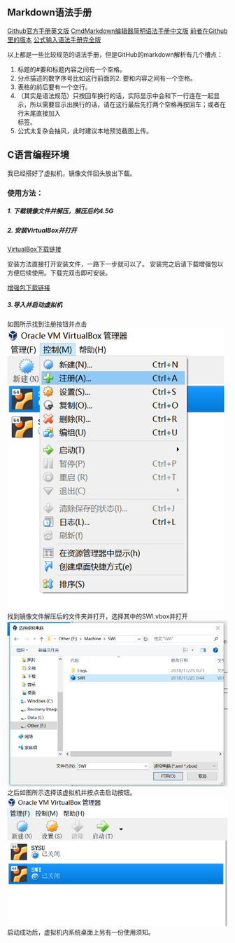 ## Markdown语法手册

[Github官方手册英文版](https://guides.github.com/features/mastering-markdown/)
[CmdMarkdown编辑器简明语法手册中文版](https://www.zybuluo.com/mdeditor?url=https%3A%2F%2Fwww.zybuluo.com%2Fstatic%2Feditor%2Fmd-help.markdown)
[前者在Github里的版本](https://github.com/gnipbao/markdown-handbook)
[公式输入语法手册完全版](https://www.zybuluo.com/codeep/note/163962)

以上都是一些比较规范的语法手册，但是GitHub的markdown解析有几个槽点：
1. 标题的#要和标题内容之间有一个空格。
2. 分点描述的数字序号比如这行前面的2. 要和内容之间有一个空格。
3. 表格的前后要有一个空行。
4. （其实是语法规范）只按回车换行的话，实际显示中会和下一行连在一起显示，所以需要显示出换行的话，请在这行最后先打两个空格再按回车；或者在行末尾直接加入<br>标签。
5. 公式太复杂会抽风，此时建议本地预览截图上传。

## C语言编程环境

我已经搭好了虚拟机，镜像文件回头放出下载。

### 使用方法：

##### 1. 下载镜像文件并解压，解压后约4.5G

##### 2. 安装VirtualBox并打开

[VirtualBox下载链接](https://download.virtualbox.org/virtualbox/5.2.22/VirtualBox-5.2.22-126460-Win.exe)

安装方法直接打开安装文件，一路下一步就可以了。
安装完之后请下载增强包以方便后续使用。下载完双击即可安装。

[增强包下载链接](https://download.virtualbox.org/virtualbox/5.2.22/Oracle_VM_VirtualBox_Extension_Pack-5.2.22.vbox-extpack)

##### 3.导入并启动虚拟机

如图所示找到注册按钮并点击
![](register.png)
找到镜像文件解压后的文件夹并打开，选择其中的SWI.vbox并打开
![](choose.png)
之后如图所示选择该虚拟机并按点击启动按钮。
![](start.png)
启动成功后，虚拟机内系统桌面上另有一份使用须知。